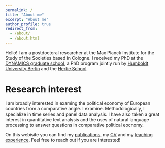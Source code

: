 ```yaml
---
permalink: /
title: "About me"
excerpt: "About me"
author_profile: true
redirect_from: 
  - /about/
  - /about.html
---
```


Hello! I am a postdoctoral researcher at the Max Planck Institute for the Study of the Societies based in Cologne. I received my PhD at the [DYNAMICS graduate school](https://www.sowi.hu-berlin.de/en/dynamics/), a PhD program jointly run by [Humboldt University Berlin](https://www.hu-berlin.de/en) and the [Hertie School](https://www.hertie-school.org/en/).  

Research interest
======

I am broadly interested in examing the political economy of European countries from a comparative angle. I examine. Methodologically, I specialize in time series and panel data analysis. I have also taken a great interest in quantitative text analysis and the uses of natural language processing to answer questions in comparative political eocnomy.  

On this webisite you can find my [publications](https://joshcova.github.io/publications/), my [CV](https://joshcova.github.io/files/CV_COVA_Aug_2023.pdf) and my [teaching experience](https://joshcova.github.io/teaching/). Feel free to reach out if you are interested!
